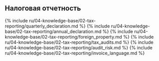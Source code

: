 ## Налоговая отчетность

{% include ru/04-knowledge-base/02-tax-reporting/quarterly_declaration.md %}
{% include ru/04-knowledge-base/02-tax-reporting/annual_declaration.md %}
{% include ru/04-knowledge-base/02-tax-reporting/foreign_property.md %}
{% include ru/04-knowledge-base/02-tax-reporting/tax_audits.md %}
{% include ru/04-knowledge-base/02-tax-reporting/audit_risk.md %}
{% include ru/04-knowledge-base/02-tax-reporting/invoice_language.md %}
